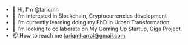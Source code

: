 - 👋 Hi, I’m @tariqmh
- 👀 I’m interested in Blockchain, Cryptocurrencies development
- 🌱 I’m currently learning doing my PhD in Urban Transformation.
- 💞️ I’m looking to collaborate on My Coming Up Startup, Giga Project. 
- 📫 How to reach me tariqmharral@gmail.com

<!---
tariqmh/tariqmh is a ✨ special ✨ repository because its `README.md` (this file) appears on your GitHub profile.
You can click the Preview link to take a look at your changes.
--->
